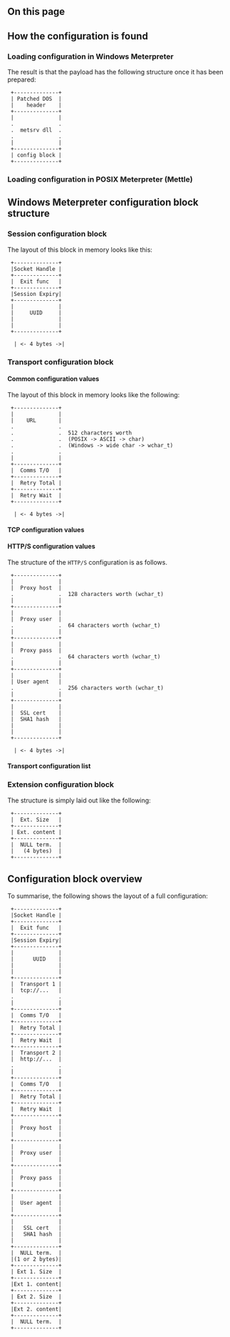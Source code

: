 ## On this page
## How the configuration is found
### Loading configuration in Windows Meterpreter
The result is that the payload has the following structure once it has been prepared:
```
 +--------------+
 | Patched DOS  |
 |    header    |
 +--------------+
 |              |
 .              .
 .  metsrv dll  .
 .              .
 |              |
 +--------------+
 | config block |
 +--------------+
```

### Loading configuration in POSIX Meterpreter (Mettle)
## Windows Meterpreter configuration block structure
### Session configuration block
The layout of this block in memory looks like this:
```
 +--------------+
 |Socket Handle |
 +--------------+
 |  Exit func   |
 +--------------+
 |Session Expiry|
 +--------------+
 |              |
 |     UUID     |
 |              |
 |              |
 +--------------+

  | <- 4 bytes ->|
```

### Transport configuration block
#### Common configuration values
The layout of this block in memory looks like the following:
```
 +--------------+
 |              |
 |    URL       |
 .              .
 .              .  512 characters worth
 .              .  (POSIX -> ASCII -> char)
 .              .  (Windows -> wide char -> wchar_t)
 .              .
 |              |
 +--------------+
 |  Comms T/O   |
 +--------------+
 |  Retry Total |
 +--------------+
 |  Retry Wait  |
 +--------------+

  | <- 4 bytes ->|
```

#### TCP configuration values
#### HTTP/S configuration values
The structure of the `HTTP/S` configuration is as follows.
```
 +--------------+
 |              |
 |  Proxy host  |
 .              .  128 characters worth (wchar_t)
 |              |
 +--------------+
 |              |
 |  Proxy user  |
 .              .  64 characters worth (wchar_t)
 |              |
 +--------------+
 |              |
 |  Proxy pass  |
 .              .  64 characters worth (wchar_t)
 |              |
 +--------------+
 |              |
 | User agent   |
 .              .  256 characters worth (wchar_t)
 |              |
 +--------------+
 |              |
 |  SSL cert    |
 |  SHA1 hash   |
 |              |
 |              |
 +--------------+

  | <- 4 bytes ->|
```

#### Transport configuration list
### Extension configuration block
The structure is simply laid out like the following:
```
 +--------------+
 |  Ext. Size   |
 +--------------+
 | Ext. content |
 +--------------+
 |  NULL term.  |
 |   (4 bytes)  |
 +--------------+
```

## Configuration block overview
To summarise, the following shows the layout of a full configuration:
```
 +--------------+
 |Socket Handle |
 +--------------+
 |  Exit func   |
 +--------------+
 |Session Expiry|
 +--------------+
 |              |
 |      UUID    |
 |              |
 |              |
 +--------------+
 |  Transport 1 |
 |  tcp://...   |
 .              .
 |              |
 +--------------+
 |  Comms T/O   |
 +--------------+
 |  Retry Total |
 +--------------+
 |  Retry Wait  |
 +--------------+
 |  Transport 2 |
 |  http://...  |
 .              .
 |              |
 +--------------+
 |  Comms T/O   |
 +--------------+
 |  Retry Total |
 +--------------+
 |  Retry Wait  |
 +--------------+
 |              |
 |  Proxy host  |
 |              |
 +--------------+
 |              |
 |  Proxy user  |
 |              |
 +--------------+
 |              |
 |  Proxy pass  |
 |              |
 +--------------+
 |              |
 |  User agent  |
 |              |
 +--------------+
 |              |
 |   SSL cert   |
 |   SHA1 hash  |
 |              |
 +--------------+
 |  NULL term.  |
 |(1 or 2 bytes)|
 +--------------+
 | Ext 1. Size  |
 +--------------+
 |Ext 1. content|
 +--------------+
 | Ext 2. Size  |
 +--------------+
 |Ext 2. content|
 +--------------+
 |  NULL term.  |
 +--------------+
```

